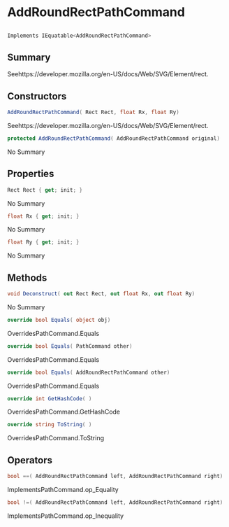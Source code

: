 # AddRoundRectPathCommand

## 
```c#
Implements IEquatable<AddRoundRectPathCommand>
```

## Summary

Seehttps://developer.mozilla.org/en-US/docs/Web/SVG/Element/rect.
## Constructors

```c#
AddRoundRectPathCommand( Rect Rect, float Rx, float Ry) 
```
Seehttps://developer.mozilla.org/en-US/docs/Web/SVG/Element/rect.
```c#
protected AddRoundRectPathCommand( AddRoundRectPathCommand original) 
```
No Summary
## Properties

```c#
Rect Rect { get; init; } 
```
No Summary
```c#
float Rx { get; init; } 
```
No Summary
```c#
float Ry { get; init; } 
```
No Summary
## Methods

```c#
void Deconstruct( out Rect Rect, out float Rx, out float Ry) 
```
No Summary
```c#
override bool Equals( object obj) 
```
OverridesPathCommand.Equals
```c#
override bool Equals( PathCommand other) 
```
OverridesPathCommand.Equals
```c#
override bool Equals( AddRoundRectPathCommand other) 
```
OverridesPathCommand.Equals
```c#
override int GetHashCode( ) 
```
OverridesPathCommand.GetHashCode
```c#
override string ToString( ) 
```
OverridesPathCommand.ToString
## Operators

```c#
bool ==( AddRoundRectPathCommand left, AddRoundRectPathCommand right) 
```
ImplementsPathCommand.op_Equality
```c#
bool !=( AddRoundRectPathCommand left, AddRoundRectPathCommand right) 
```
ImplementsPathCommand.op_Inequality
